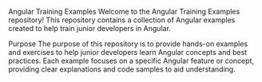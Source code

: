 Angular Training Examples
Welcome to the Angular Training Examples repository! This repository contains a collection of Angular examples created to help train junior developers in Angular.

Purpose
The purpose of this repository is to provide hands-on examples and exercises to help junior developers learn Angular concepts and best practices. Each example focuses on a specific Angular feature or concept, providing clear explanations and code samples to aid understanding.